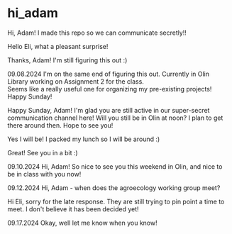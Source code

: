 # hi_adam

Hi, Adam! I made this repo so we can communicate secretly!!

Hello Eli, what a pleasant surprise!

Thanks, Adam! I'm still figuring this out :)

09.08.2024
I'm on the same end of figuring this out. Currently in Olin Library working on Assignment 2 for the class.  
Seems like a really useful one for organizing my pre-existing projects!
Happy Sunday!

Happy Sunday, Adam! I'm glad you are still active in our super-secret communication channel here!
Will you still be in Olin at noon? I plan to get there around then. Hope to see you!

Yes I will be! I packed my lunch so I will be around :)

Great! See you in a bit :)

09.10.2024
Hi, Adam! So nice to see you this weekend in Olin, and nice to be in class with you now!

09.12.2024
Hi, Adam - when does the agroecology working group meet?

Hi Eli, sorry for the late response.
They are still trying to pin point a time to meet.
I don't believe it has been decided yet!

09.17.2024
Okay, well let me know when you know!